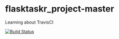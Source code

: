 # flasktaskr_project-master
Learning about TravisCI

[![Build Status](https://travis-ci.org/christopher-hartley/flasktaskr_project-master.svg?branch=master)](https://travis-ci.org/christopher-hartley/flasktaskr_project-master)